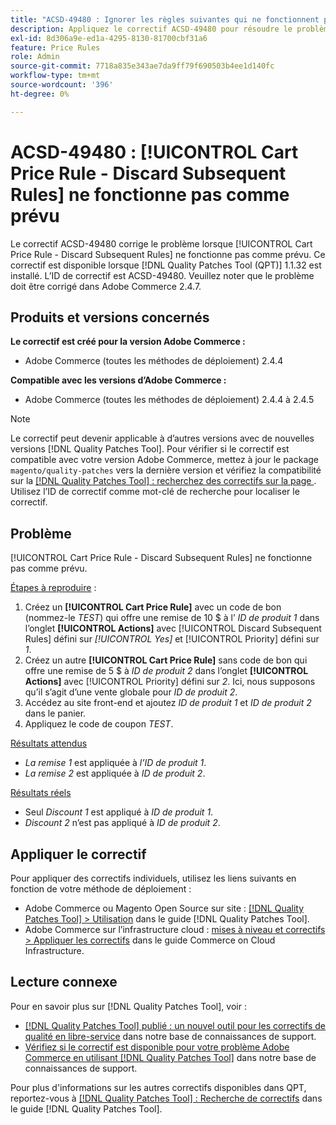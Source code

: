 ```yaml
---
title: "ACSD-49480 : Ignorer les règles suivantes qui ne fonctionnent pas"
description: Appliquez le correctif ACSD-49480 pour résoudre le problème Adobe Commerce où [!UICONTROL Cart Price Rule - Discard Subsequent Rules] ne fonctionne pas comme prévu.
exl-id: 8d306a9e-ed1a-4295-8130-81700cbf31a6
feature: Price Rules
role: Admin
source-git-commit: 7718a835e343ae7da9ff79f690503b4ee1d140fc
workflow-type: tm+mt
source-wordcount: '396'
ht-degree: 0%

---
```


# ACSD-49480 : [!UICONTROL Cart Price Rule - Discard Subsequent Rules] ne fonctionne pas comme prévu

Le correctif ACSD-49480 corrige le problème lorsque [!UICONTROL Cart Price Rule - Discard Subsequent Rules] ne fonctionne pas comme prévu. Ce correctif est disponible lorsque [!DNL Quality Patches Tool (QPT)] 1.1.32 est installé. L’ID de correctif est ACSD-49480. Veuillez noter que le problème doit être corrigé dans Adobe Commerce 2.4.7.

## Produits et versions concernés

**Le correctif est créé pour la version Adobe Commerce :**

* Adobe Commerce (toutes les méthodes de déploiement) 2.4.4

**Compatible avec les versions d’Adobe Commerce :**

* Adobe Commerce (toutes les méthodes de déploiement) 2.4.4 à 2.4.5

>[!NOTE]
>
>Le correctif peut devenir applicable à d’autres versions avec de nouvelles versions [!DNL Quality Patches Tool]. Pour vérifier si le correctif est compatible avec votre version Adobe Commerce, mettez à jour le package `magento/quality-patches` vers la dernière version et vérifiez la compatibilité sur la [[!DNL Quality Patches Tool] : recherchez des correctifs sur la page ](https://experienceleague.adobe.com/tools/commerce-quality-patches/index.html). Utilisez l’ID de correctif comme mot-clé de recherche pour localiser le correctif.

## Problème

[!UICONTROL Cart Price Rule - Discard Subsequent Rules] ne fonctionne pas comme prévu.

<u>Étapes à reproduire</u> :

1. Créez un **[!UICONTROL Cart Price Rule]** avec un code de bon (nommez-le *TEST*) qui offre une remise de 10 $ à l’ *ID de produit 1* dans l’onglet **[!UICONTROL Actions]** avec [!UICONTROL Discard Subsequent Rules] défini sur *[!UICONTROL Yes]* et [!UICONTROL Priority] défini sur *1*.
1. Créez un autre **[!UICONTROL Cart Price Rule]** sans code de bon qui offre une remise de 5 $ à *ID de produit 2* dans l’onglet **[!UICONTROL Actions]** avec [!UICONTROL Priority] défini sur *2*. Ici, nous supposons qu’il s’agit d’une vente globale pour *ID de produit 2*.
1. Accédez au site front-end et ajoutez *ID de produit 1* et *ID de produit 2* dans le panier.
1. Appliquez le code de coupon *TEST*.

<u>Résultats attendus</u>

* *La remise 1* est appliquée à *l’ID de produit 1*.
* *La remise 2* est appliquée à *ID de produit 2*.

<u>Résultats réels</u>

* Seul *Discount 1* est appliqué à *ID de produit 1*.
* *Discount 2* n’est pas appliqué à *ID de produit 2*.

## Appliquer le correctif

Pour appliquer des correctifs individuels, utilisez les liens suivants en fonction de votre méthode de déploiement :

* Adobe Commerce ou Magento Open Source sur site : [[!DNL Quality Patches Tool] > Utilisation](https://experienceleague.adobe.com/docs/commerce-operations/tools/quality-patches-tool/usage.html) dans le guide [!DNL Quality Patches Tool].
* Adobe Commerce sur l’infrastructure cloud : [mises à niveau et correctifs > Appliquer les correctifs](https://experienceleague.adobe.com/docs/commerce-cloud-service/user-guide/develop/upgrade/apply-patches.html) dans le guide Commerce on Cloud Infrastructure.

## Lecture connexe

Pour en savoir plus sur [!DNL Quality Patches Tool], voir :

* [[!DNL Quality Patches Tool] publié : un nouvel outil pour les correctifs de qualité en libre-service](/help/announcements/adobe-commerce-announcements/magento-quality-patches-released-new-tool-to-self-serve-quality-patches.md) dans notre base de connaissances de support.
* [Vérifiez si le correctif est disponible pour votre problème Adobe Commerce en utilisant  [!DNL Quality Patches Tool]](/help/support-tools/patches-available-in-qpt-tool/check-patch-for-magento-issue-with-magento-quality-patches.md) dans notre base de connaissances de support.

Pour plus d&#39;informations sur les autres correctifs disponibles dans QPT, reportez-vous à [[!DNL Quality Patches Tool] : Recherche de correctifs](https://experienceleague.adobe.com/tools/commerce-quality-patches/index.html) dans le guide [!DNL Quality Patches Tool].
